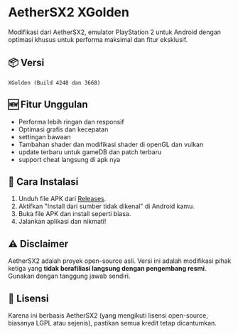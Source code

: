 # AetherSX2 XGolden

Modifikasi dari AetherSX2, emulator PlayStation 2 untuk Android dengan optimasi khusus untuk performa maksimal dan fitur eksklusif.

## 📦 Versi
`XGolden (Build 4248 dan 3668)`

## 🆕 Fitur Unggulan
- Performa lebih ringan dan responsif
- Optimasi grafis dan kecepatan
- settingan bawaan 
- Tambahan shader dan modifikasi shader di openGL dan vulkan 
- update terbaru untuk gameDB dan patch terbaru
- support cheat langsung di apk nya 

## 📱 Cara Instalasi
1. Unduh file APK dari [Releases](https://github.com/USERNAME/AetherSX2-XGolden/releases).
2. Aktifkan "Install dari sumber tidak dikenal" di Android kamu.
3. Buka file APK dan install seperti biasa.
4. Jalankan aplikasi dan nikmati!

## ⚠️ Disclaimer
AetherSX2 adalah proyek open-source asli. Versi ini adalah modifikasi pihak ketiga yang **tidak berafiliasi langsung dengan pengembang resmi**. Gunakan dengan tanggung jawab sendiri.

## 📃 Lisensi
Karena ini berbasis AetherSX2 (yang mengikuti lisensi open-source, biasanya LGPL atau sejenis), pastikan semua kredit tetap dicantumkan.
